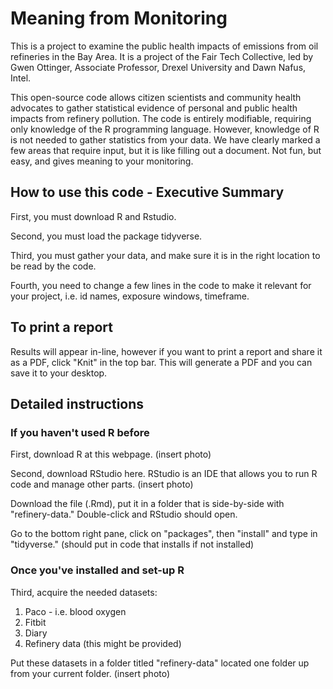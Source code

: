 # Meaning from Monitoring
This is a project to examine the public health impacts of emissions from oil refineries in the Bay Area. It is a project of the Fair Tech Collective, led by Gwen Ottinger, Associate Professor, Drexel University and Dawn Nafus, Intel.

This open-source code allows citizen scientists and community health advocates to gather statistical evidence of personal and public health impacts from refinery pollution. The code is entirely modifiable, requiring only knowledge of the R programming language. However, knowledge of R is not needed to gather statistics from your data. We have clearly marked a few areas that require input, but it is like filling out a document. Not fun, but easy, and gives meaning to your monitoring.

## How to use this code - Executive Summary
First, you must download R and Rstudio.

Second, you must load the package tidyverse.

Third, you must gather your data, and make sure it is in the right location to be read by the code.

Fourth, you need to change a few lines in the code to make it relevant for your project, i.e. id names, exposure windows, timeframe.

## To print a report
Results will appear in-line, however if you want to print a report and share it as a PDF, click "Knit" in the top bar. This will generate a PDF and you can save it to your desktop.

## Detailed instructions
### If you haven't used R before
First, download R at this webpage. (insert photo)

Second, download RStudio here. RStudio is an IDE that allows you to run R code and manage other parts. (insert photo)

Download the file (.Rmd), put it in a folder that is side-by-side with "refinery-data." Double-click and RStudio should open. 

Go to the bottom right pane, click on "packages", then "install" and type in "tidyverse." (should put in code that installs if not installed)

### Once you've installed and set-up R

Third, acquire the needed datasets:
  1. Paco - i.e. blood oxygen
  2. Fitbit
  3. Diary
  4. Refinery data (this might be provided)
  
Put these datasets in a folder titled "refinery-data" located one folder up from your current folder. (insert photo)
